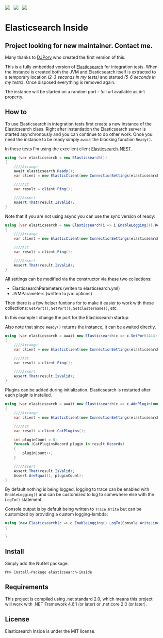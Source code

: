 ![](https://raw.githubusercontent.com/poulfoged/elasticsearch-inside/master/logo.png) &nbsp; ![](https://ci.appveyor.com/api/projects/status/prwp3j290469ntpb/branch/master?svg=true) &nbsp; ![](http://img.shields.io/nuget/v/elasticsearch-inside.svg?style=flat)

# Elasticsearch Inside

## Project looking for new maintainer. Contact me.

Many thanks to [DJPorv](https://github.com/DJPorv) who created the first version of this.

This is a fully embedded version of [Elasticsearch][Elasticsearch] for integration tests. When the instance is created both the JVM and Elasticsearch itself is extracted to a temporary location *(2-3 seconds in my tests)* and started *(5-6 seconds in my tests)*. Once disposed everything is removed again.

The instance will be started on a random port - full url available as `Url` property.

## How to
To use Elasticsearch in integration tests first create a new instance of the Elasticsearch class. Right after instantiation the Elasticsearch server is started asynchronously and you can continue to do other work. Once you need the instance to be ready simply `await` the blocking function `Ready()`.

In these tests I'm using the excellent client [Elasticsearch-NEST][nest].

```c#
using (var elasticsearch = new Elasticsearch())
{
    ////Arrange
    await elasticsearch.Ready();
    var client = new ElasticClient(new ConnectionSettings(elasticsearch.Url));

    ////Act
    var result = client.Ping();

    ////Assert
    Assert.That(result.IsValid);
}
```

Note that if you are not using async you can use the sync version of ready:

```c#
using (var elasticsearch = new Elasticsearch(i => i.EnableLogging()).ReadySync())
{
    ////Arrange
    var client = new ElasticClient(new ConnectionSettings(elasticsearch.Url));

    ////Act
    var result = client.Ping();

    ////Assert
    Assert.That(result.IsValid);
}
```

All settings can be modified via the constructor via these two collections:

* ElasticsearchParameters (writen to elasticsearch.yml)
* JVMParameters (written to jvm.options)

Then there is a few helper funtions for to make it easier to work with these collections:
`GetPort()`, `SetPort()`, `SetClustername()`, etc.

In this example I change the port for the Elasticsearch startup:

Also note that since `Ready()` returns the instance, it can be awaited directly.

```c#
using (var elasticsearch = await new Elasticsearch(c => c.SetPort(444).SetNodename("Homer")).Ready())
{
    ////Arrange
    var client = new ElasticClient(new ConnectionSettings(elasticsearch.Url));

    ////Act
    var result = client.Ping();

    ////Assert
    Assert.That(result.IsValid);
}
```

Plugins can be added during initialization. Elasticsearch is restarted after each plugin is installed.

```c#
using (var elasticsearch = await new Elasticsearch(c => c.AddPlugin(new Plugin("plugin"))).Ready())
{
    ////Arrange
    var client = new ElasticClient(new ConnectionSettings(elasticsearch.Url));

    ////Act
    var result = client.CatPlugins();

    int pluginCount = 0;
    foreach (CatPluginsRecord plugin in result.Records)
    {
        pluginCount++;
    }

    ////Assert
    Assert.That(result.IsValid);
    Assert.AreEqual(1, pluginCount);
}
```

By default nothing is being logged, logging to trace can be enabled with `EnableLogging()` and can be customized to log to somewhere else with the `LogTo()` statement:

Console output is by default being written to `Trace.Write` but can be customized by providing a custom logging-lambda:

```c#
using (new Elasticsearch(c => c.EnableLogging().LogTo(Console.WriteLine)))
{

}
```

## Install

Simply add the NuGet package:

`PM> Install-Package elasticsearch-inside`

## Requirements

This project is compiled using .net standard 2.0, which means this project will work with .NET Framework 4.6.1 (or later) or .net core 2.0 (or later).

## License

Elasticsearch Inside is under the MIT license.

[Elasticsearch]: https://www.elastic.co/products/elasticsearch  "Elasticsearch"
[nest]: https://github.com/elastic/elasticsearch-net  "Elasticsearch.Net & NEST"
